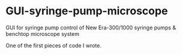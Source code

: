 # GUI-syringe-pump-microscope
GUI for syringe pump control of New Era-300/1000 syringe pumps & benchtop microscope system

One of the first pieces of code I wrote.
